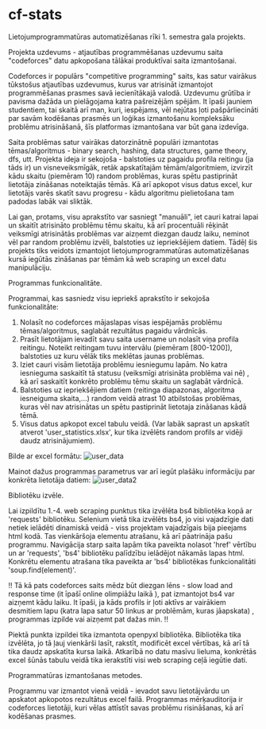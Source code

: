 # cf-stats
Lietojumprogrammatūras automatizēšanas rīki 1. semestra gala projekts.

Projekta uzdevums - atjautības programmēšanas uzdevumu saita "codeforces" datu apkopošana tālākai produktīvai saita izmantošanai.

Codeforces ir populārs "competitive programming" saits, kas satur vairākus tūkstošus atjautības uzdevumus, kurus var atrisināt izmantojot programmēšanas prasmes
savā iecienītākajā valodā. Uzdevumu grūtība ir pavisma dažāda un pielāgojama katra pašreizējām spējām. It īpaši jauniem studentiem, tai skaitā arī man, kuri, iespējams, vēl nejūtas
ļoti pašpārliecināti par savām kodēšanas prasmēs un loģikas izmantošanu kompleksāku problēmu atrisināšanā, šīs platformas izmantošana var būt gana izdevīga.

Saita problēmas satur vairākas datorzinātnē populāri izmantotas tēmas/algoritmus - binary search, hashing, data structures, game theory, dfs, utt.
Projekta ideja ir sekojoša - balstoties uz pagaidu profila reitingu (ja tāds ir) un visneveiksmīgāk, retāk apskatītajām tēmām/algoritmiem, izvirzīt kādu skaitu (piemēram 10) 
random problēmas, kuras spētu pastiprināt lietotāja zināšanas noteiktajās tēmās. Kā arī apkopot visus datus excel, kur lietotājs varēs skatīt savu progresu - kādu algoritmu 
pielietošana tam padodas labāk vai sliktāk. 

Lai gan, protams, visu aprakstīto var sasniegt "manuāli", iet cauri katrai lapai un skaitīt atrisināto problēmu tēmu skaitu, kā arī procentuāli rēķināt veiksmīgi atrisinātās problēmas
var aizņemt diezgan daudz laiku, neminot vēl par random problēmu izvēli, balstoties uz iepriekšējiem datiem. Tādēļ šis projekts tiks veidots izmantojot lietojumprogrammatūras automatizēšanas
kursā iegūtās zināšanas par tēmām kā web scraping un excel datu manipulāciju.

Programmas funkcionalitāte.

Programmai, kas sasniedz visu iepriekš aprakstīto ir sekojoša funkcionalitāte:
1. Nolasīt no codeforces mājaslapas visas iespējamās problēmu tēmas/algoritmus, saglabāt rezultātus pagaidu vārdnīcās.
2. Prasīt lietotājam ievadīt savu saita username un nolasīt viņa profila reitingu. Noteikt reitingam tuvu intervālu (piemēram [800-1200]), balstoties uz kuru
   vēlāk tiks meklētas jaunas problēmas.
3. Iziet cauri visām lietotāja problēmu iesniegumu lapām. No katra iesnieguma saskaitīt tā statusu (veiksmīgi atrisināta problēma vai nē) , kā arī saskaitīt
   konkrēto problēmu tēmu skaitu un saglabāt vārdnīcā.
4. Balstoties uz iepriekšējiem datiem (reitinga diapazonas, algoritma iesneiguma skaita,...) random veidā atrast 10 atbilstošas problēmas, kuras vēl nav atrisinātas
   un spētu pastiprināt lietotaja zināšanas kādā tēmā.
5. Visus datus apkopot excel tabulu veidā. (Var labāk saprast un apskatīt atverot 'user_statistics.xlsx', kur tika izvēlēts random profils ar vidēji daudz atrisinājumiem).

Bilde ar excel formātu:
![user_data](https://github.com/arturskrievans/cf-stats/assets/96594474/5495aec8-1981-4f46-8541-1403544561a9)

Mainot dažus programmas parametrus var arī iegūt plašāku informāciju par konkrēta lietotāja datiem:
![user_data2](https://github.com/arturskrievans/cf-stats/assets/96594474/366b2d74-d4ea-4e0b-9f90-b8590c0df031)

Bibliotēku izvēle.

Lai izpildītu 1.-4. web scraping punktus tika izvēlēta bs4 bibliotēka kopā ar 'requests' bibliotēku.
Selenium vietā tika izvēlēts bs4, jo visi vajadzīgie dati netiek ielādēti dinamiskā veidā - viss projektam vajadzīgais bija pieejams html kodā. Tas vienkāršoja elementu 
atrašanu, kā arī pāatrināja pašu programmu.
Navigācija starp saita lapām tika paveikta nolasot 'href' vērtību un ar 'requests', 'bs4' bibliotēku palīdzību ielādējot nākamās lapas html.
Konkrētu elementu atrašana tika paveikta ar 'bs4' bibliotēkas funkcionalitāti 'soup.find(element)'.

!! Tā kā pats codeforces saits mēdz būt diezgan lēns - slow load and response time (it īpašī online olimpiāžu laikā ), pat izmantojot bs4 var aizņemt kādu laiku. It īpaši, ja kāds
profils ir ļoti aktīvs ar vairākiem desmitiem lapu (katra lapa satur 50 linkus ar problēmām, kuras jāapskata) , programmas izpilde vai aizņemt pat dažas min.  !!

Piektā punkta izpildei tika izmantota openpyxl bibliotēka.
Bibliotēka tika izvēlēta, jo tā ļauj vienkārši lasīt, rakstīt, modificēt excel vērtības, kā arī tā tika daudz apskatīta kursa laikā.
Atkarībā no datu masīvu lieluma, konkrētās excel šūnās tabulu veidā tika ierakstīti visi web scraping ceļā iegūtie dati.


Programmatūras izmantošanas metodes.

Programmu var izmantot vienā veidā - ievadot savu lietotājvārdu un apskatot apkopotos rezultātus excel failā.
Programmas mērķauditorija ir codeforces lietotāji, kuri vēlas attīstīt savas problēmu risināšanas, kā arī kodēšanas prasmes.





